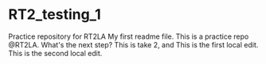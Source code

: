 # RT2_testing_1
Practice repository for RT2LA
My first readme file.
This is a practice repo @RT2LA.
What's the next step?
This is take 2, and
This is the first local edit.
This is the second local edit.